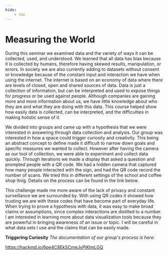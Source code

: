 ```yaml
---
hide:
    - toc
---
```


# Measuring the World

During this seminar we examined data and the variety of ways it can be collected, used, and understood. We learned that all data has bias because it is collected by humans, therefore having skewed results, manipulation, or errors. In society we are also currently adding to datasets without consent or knowledge because of the constant input and interaction we have when using the internet. The internet is based on an economy of data where there are levels of closed, open and shared sources of data. Data is just a collection of information, but can be interpreted and used to expose things for progress or be used against people. Although companies are gaining more and more information about us, we have little knowledge about who they are and what they are doing with this data. This course helped show how easily data is collected, can be interpreted, and the difficulties in making holistic sense of it. 

We divided into groups and came up with a hypothesis that we were interested in answering through data collection and analysis. Our group was interested in how a space could trigger curiosity and creativity. This being an abstract concept to define made it difficult to narrow down goals and specific measures we wanted to collect. However after having the camera as our tool of collection, we were able to experiment and collect data quickly. Through iterations we made a display that asked a question and prompted people with a QR code. We had a hidden camera that captured how many people interacted with the sign, and had the QR code record the number of scans. We tried this in different settings of the school and coffee shop Itnig. Details on the process can be found in the link below. 

This challenge made me more aware of the lack of privacy and constant surveillance we are surrounded by. With using QR codes it showed how trusting we are with these codes that have become part of everyday life. When trying to prove a hypothesis with data, it was easy to make broad claims or assumptions, since complex interactions are distilled to a number. I am interested in learning more about data visualization tools because they are powerful in bringing awareness of an issue or topic. I will be careful in what data sets I use and the claims that can be easily made.  


**Triggering Curiosity**
*The documentation of our group's process is here:*

https://hackmd.io/6pe4C8EkSCmeJyPlKlmLGQ